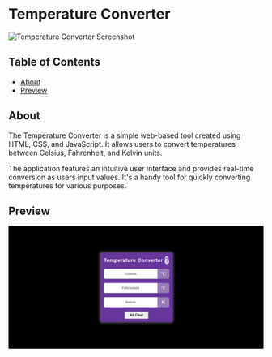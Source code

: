 # Temperature Converter

![Temperature Converter Screenshot](screenshot.png)

## Table of Contents

- [About](#about)
- [Preview](#Preview)

## About

The Temperature Converter is a simple web-based tool created using HTML, CSS, and JavaScript. It allows users to convert temperatures between Celsius, Fahrenheit, and Kelvin units.

The application features an intuitive user interface and provides real-time conversion as users input values. It's a handy tool for quickly converting temperatures for various purposes.

## Preview

![Portfolio Preview](preview.png)

